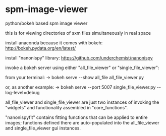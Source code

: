 # spm-image-viewer
python/bokeh based spm image viewer

this is for viewing directories of sxm files simultaneously in real space

install anaconda because it comes with bokeh:
http://bokeh.pydata.org/en/latest/

install "nanonispy" library:
https://github.com/underchemist/nanonispy

invoke a bokeh server using either "all_file_viewer" or "single_file_viewer":

from your terminal:
-> bokeh serve --show all_file all_file_viewer.py

or, as another example:
-> bokeh serve --port 5007 single_file_viewer.py --log-level=debug

all_file_viewer and single_file_viewer are just two instances of invoking the "widgets" and functionality assembled in "core_functions".  

"nanonispyfit" contains fitting functions that can be applied to entire images; functions defined there are auto-populated into the all_file_viewer and single_file_viewer gui instances.
